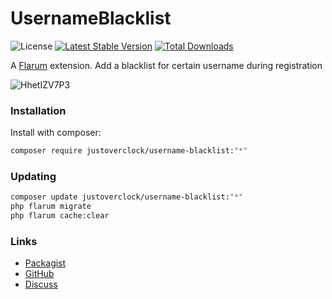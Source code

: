 # UsernameBlacklist

![License](https://img.shields.io/badge/license-MIT-blue.svg) [![Latest Stable Version](https://poser.pugx.org/justoverclock/username-blacklist/v)](https://packagist.org/packages/justoverclock/username-blacklist) [![Total Downloads](https://poser.pugx.org/justoverclock/username-blacklist/downloads)](https://packagist.org/packages/justoverclock/username-blacklist)

A [Flarum](http://flarum.org) extension. Add a blacklist for certain username during registration

![HhetIZV7P3](https://user-images.githubusercontent.com/79002016/126813426-2e1c70c9-b684-4190-b9e9-fce28617e7bd.gif)


### Installation

Install with composer:

```sh
composer require justoverclock/username-blacklist:"*"
```

### Updating

```sh
composer update justoverclock/username-blacklist:"*"
php flarum migrate
php flarum cache:clear
```

### Links

- [Packagist](https://packagist.org/packages/justoverclock/username-blacklist)
- [GitHub](https://github.com/justoverclock/username-blacklist)
- [Discuss](https://discuss.flarum.org/d/PUT_DISCUSS_SLUG_HERE)
